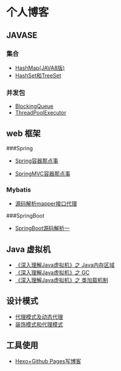# 个人博客

## JAVASE
### 集合
- [HashMap(JAVA8版)](https://github.com/Jimmy2Angel/Blog/issues/7)
- [HashSet和TreeSet](https://github.com/Jimmy2Angel/Blog/issues/8)

### 并发包

- [BlockingQueue](https://github.com/Jimmy2Angel/Blog/issues/12)
- [ThreadPoolExecutor](https://github.com/Jimmy2Angel/Blog/issues/13)

## web 框架

###Spring

- [Spring容器那点事](https://github.com/Jimmy2Angel/Blog/issues/5)

- [SpringMVC容器那点事](https://github.com/Jimmy2Angel/Blog/issues/6)

### Mybatis

- [源码解析mapper接口代理](https://github.com/Jimmy2Angel/Blog/issues/3)

###SpringBoot

- [SpringBoot源码解析一](https://github.com/Jimmy2Angel/Blog/issues/14)

## Java 虚拟机

- [《深入理解Java虚拟机》之 Java内存区域](https://github.com/Jimmy2Angel/Blog/issues/9)
- [《深入理解Java虚拟机》之 GC](https://github.com/Jimmy2Angel/Blog/issues/10)
- [《深入理解Java虚拟机》之 类加载机制](https://github.com/Jimmy2Angel/Blog/issues/11)

## 设计模式

- [代理模式及动态代理](https://github.com/Jimmy2Angel/Blog/issues/2)
- [装饰模式和代理模式](https://github.com/Jimmy2Angel/Blog/issues/4)

## 工具使用

- [Hexo+Github Pages写博客](https://github.com/Jimmy2Angel/Blog/issues/1)
